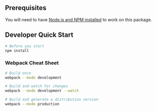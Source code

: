 ## Prerequisites

You will need to have [Node.js and NPM installed](https://nodejs.org/en/download/) to work on this package.

## Developer Quick Start

```bash
# Before you start
npm install
```

### Webpack Cheat Sheet

```bash
# Build once
webpack --mode development

# Build and watch for changes
webpack --mode development --watch

# Build and generate a distribution version
webpack --mode production
```
